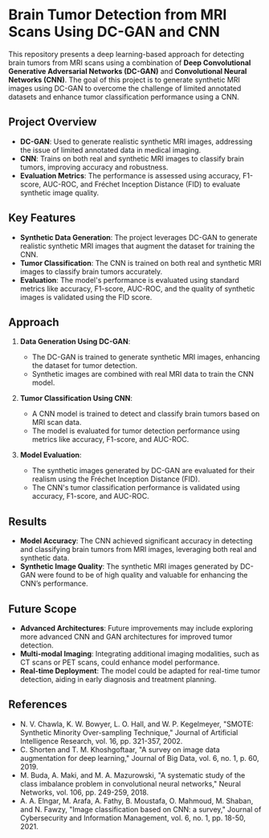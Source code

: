 # Brain Tumor Detection from MRI Scans Using DC-GAN and CNN

This repository presents a deep learning-based approach for detecting brain tumors from MRI scans using a combination of **Deep Convolutional Generative Adversarial Networks (DC-GAN)** and **Convolutional Neural Networks (CNN)**. The goal of this project is to generate synthetic MRI images using DC-GAN to overcome the challenge of limited annotated datasets and enhance tumor classification performance using a CNN.

## Project Overview

- **DC-GAN**: Used to generate realistic synthetic MRI images, addressing the issue of limited annotated data in medical imaging.
- **CNN**: Trains on both real and synthetic MRI images to classify brain tumors, improving accuracy and robustness.
- **Evaluation Metrics**: The performance is assessed using accuracy, F1-score, AUC-ROC, and Fréchet Inception Distance (FID) to evaluate synthetic image quality.

## Key Features

- **Synthetic Data Generation**: The project leverages DC-GAN to generate realistic synthetic MRI images that augment the dataset for training the CNN.
- **Tumor Classification**: The CNN is trained on both real and synthetic MRI images to classify brain tumors accurately.
- **Evaluation**: The model's performance is evaluated using standard metrics like accuracy, F1-score, AUC-ROC, and the quality of synthetic images is validated using the FID score.

## Approach

1. **Data Generation Using DC-GAN**:
   - The DC-GAN is trained to generate synthetic MRI images, enhancing the dataset for tumor detection.
   - Synthetic images are combined with real MRI data to train the CNN model.

2. **Tumor Classification Using CNN**:
   - A CNN model is trained to detect and classify brain tumors based on MRI scan data.
   - The model is evaluated for tumor detection performance using metrics like accuracy, F1-score, and AUC-ROC.

3. **Model Evaluation**:
   - The synthetic images generated by DC-GAN are evaluated for their realism using the Fréchet Inception Distance (FID).
   - The CNN's tumor classification performance is validated using accuracy, F1-score, and AUC-ROC.

## Results

- **Model Accuracy**: The CNN achieved significant accuracy in detecting and classifying brain tumors from MRI images, leveraging both real and synthetic data.
- **Synthetic Image Quality**: The synthetic MRI images generated by DC-GAN were found to be of high quality and valuable for enhancing the CNN’s performance.

## Future Scope

- **Advanced Architectures**: Future improvements may include exploring more advanced CNN and GAN architectures for improved tumor detection.
- **Multi-modal Imaging**: Integrating additional imaging modalities, such as CT scans or PET scans, could enhance model performance.
- **Real-time Deployment**: The model could be adapted for real-time tumor detection, aiding in early diagnosis and treatment planning.

## References
- N. V. Chawla, K. W. Bowyer, L. O. Hall, and W. P. Kegelmeyer, "SMOTE: Synthetic Minority Over-sampling Technique," Journal of Artificial Intelligence Research, vol. 16, pp. 321-357, 2002.
- C. Shorten and T. M. Khoshgoftaar, "A survey on image data augmentation for deep learning," Journal of Big Data, vol. 6, no. 1, p. 60, 2019.
- M. Buda, A. Maki, and M. A. Mazurowski, "A systematic study of the class imbalance problem in convolutional neural networks," Neural Networks, vol. 106, pp. 249-259, 2018.
- A. A. Elngar, M. Arafa, A. Fathy, B. Moustafa, O. Mahmoud, M. Shaban, and N. Fawzy, "Image classification based on CNN: a survey," Journal of Cybersecurity and Information Management, vol. 6, no. 1, pp. 18-50, 2021.
